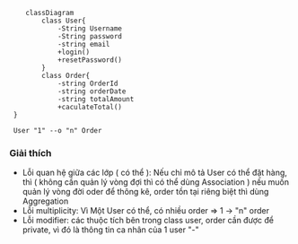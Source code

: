 ```mermaid
    classDiagram
        class User{
            -String Username
            -String password
            -string email
            +login()
            +resetPassword()
        }
        class Order{
            -string OrderId
            -string orderDate
            -string totalAmount
            +caculateTotal()
 }

 User "1" --o "n" Order

```

### Giải thích

<ul>
    <li>Lỗi quan hệ giữa các lớp ( có thể ): Nếu chỉ mô tả User có thể đặt hàng, thì ( không cần quản lý vòng đợi thì có thể dùng Association ) nếu muốn quản lý vòng đời oder để thông kê, order tồn tại riêng biệt thì dùng Aggregation</li>
    <li>Lỗi multiplicity: Vì Một User có thể, có nhiều order => 1 -> "n" order</li>
    <li>Lỗi modifier: các thuộc tích bên trong class user, order cần được để private, vì đó là thông tin ca nhân của 1 user "-"</li>
</ul>
